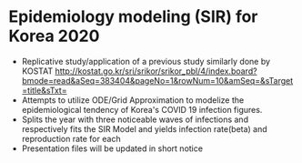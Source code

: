 # Epidemiology modeling (SIR) for Korea 2020
- Replicative study/application of a previous study similarly done by KOSTAT http://kostat.go.kr/sri/srikor/srikor_pbl/4/index.board?bmode=read&aSeq=383404&pageNo=1&rowNum=10&amSeq=&sTarget=title&sTxt= 
- Attempts to utilize ODE/Grid Approximation to modelize the epidemiological tendency of Korea's COVID 19 infection figures.
- Splits the year with three noticeable waves of infections and respectively fits the SIR Model and yields infection rate(beta) and reproduction rate for each
- Presentation files will be updated in short notice

